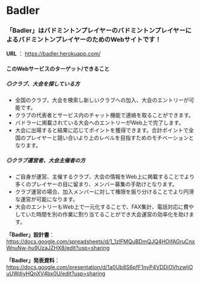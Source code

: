# Badler

### 「Badler」はバドミントンプレイヤーのバドミントンプレイヤーによるバドミントンプレイヤーのためのWebサイトです！

**URL** ： https://badler.herokuapp.com/

#### このWebサービスのターゲット/できること
##### ◎クラブ、大会を探している方
- 全国のクラブ、大会を検索し新しいクラブへの加入、大会のエントリーが可能です。
- クラブの代表者とサービス内のチャット機能で連絡を取ることができます。
- バドラーに掲載されている大会へのエントリーがWeb上で完了します。
- 大会に出場すると結果に応じてポイントを獲得できます。合計ポイントで全国のプレイヤーと競い合いより上のレベルを目指すためのモチベーションとなります。
##### ◎クラブ運営者、大会主催者の方
- ご自身が運営、主催するクラブ、大会の情報をWeb上に掲載することでより多くのプレイヤーの目に留まり、メンバー募集の手助けとなります。
- クラブ運営の場合、加入メンバーに対して権限を振り分けることでより円滑な運営が可能になります。
- 大会のエントリーもWeb上で一元化することで、FAX集計、電話対応に費やしていた時間を別の作業に割り当てることができ大会運営の効率化を助けます。

**「Badler」設計書**：https://docs.google.com/spreadsheets/d/1_1zlFMQuBDmQJQ4HOifAGruCnxWnuNw-hu9UzaJZHX8/edit?usp=sharing

**「Badler」発表資料**：https://docs.google.com/presentation/d/1a0Ub8S6pfF1nyP4VDDiOVhzwljOuUWdjyHQnXV4bx0U/edit?usp=sharing
